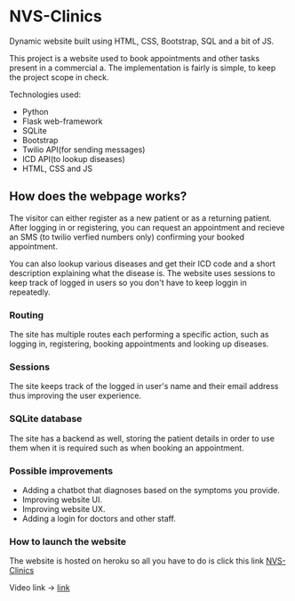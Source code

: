 # NVS-Clinics
Dynamic website built using HTML, CSS, Bootstrap, SQL and a bit of JS.

This project is a website used to book appointments and other tasks present in a commercial a. The implementation is fairly is simple, to keep the project scope in check.

Technologies used:

- Python
- Flask web-framework
- SQLite
- Bootstrap
- Twilio API(for sending messages)
- ICD API(to lookup diseases)
- HTML, CSS and JS

## How does the webpage works?

The visitor can either register as a new patient or as a returning patient. After logging in or registering, you can request an appointment and recieve an SMS (to twilio verfied numbers only) confirming your booked appointment.

You can also lookup various diseases and get their ICD code and a short description explaining what the disease is. The website uses sessions to keep track of logged in users so you don't have to keep loggin in repeatedly.

### Routing
The site has multiple routes each performing a specific action, such as logging in, registering, booking appointments and looking up diseases.

### Sessions
The site keeps track of the logged in user's name and their email address thus improving the user experience.

### SQLite database
The site has a backend as well, storing the patient details in order to use them when it is required such as when booking an appointment.

### Possible improvements
- Adding a chatbot that diagnoses based on the symptoms you provide.
- Improving website UI.
- Improving website UX.
- Adding a login for doctors and other staff.

### How to launch the website
The website is hosted on heroku so all you have to do is click this link [NVS-Clinics](https://nvs-clinics.herokuapp.com/)

Video link -> [link](https://youtu.be/spHN9mPrWac)

